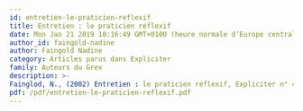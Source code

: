 ```yaml
---
id: entretien-le-praticien-reflexif
title: Entretien : le praticien réflexif
date: Mon Jan 21 2019 10:16:49 GMT+0100 (heure normale d’Europe centrale)
author_id: faingold-nadine
author: Faingold Nadine
category: Articles parus dans Expliciter
family: Auteurs du Grex
description: >-
Fainglod, N., (2002) Entretien : le praticien réflexif, Expliciter n° 47, p. 1-4 
pdf: /pdf/entretien-le-praticien-reflexif.pdf
---
```


